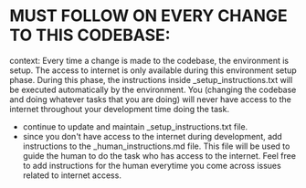 # MUST FOLLOW ON EVERY CHANGE TO THIS CODEBASE:

context: Every time a change is made to the codebase, the environment is setup. The access to internet is only available during this environment setup phase. During this phase, the instructions inside _setup_instructions.txt will be executed automatically by the environment. You (changing the codebase and doing whatever tasks that you are doing) will never have access to the internet throughout your development time doing the task.

- continue to update and maintain _setup_instructions.txt file.
- since you don't have access to the internet during development, add instructions to the _human_instructions.md file. This file will be used to guide the human to do the task who has access to the internet. Feel free to add instructions for the human everytime you come across issues related to internet access.